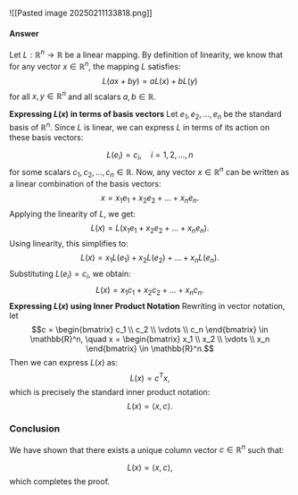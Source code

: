 ![[Pasted image 20250211133818.png]]
#### Answer
Let $L: \mathbb{R}^n \to \mathbb{R}$ be a linear mapping. By definition of linearity, we know that for any vector $x \in \mathbb{R}^n$, the mapping $L$ satisfies:
$$L(a x + b y) = a L(x) + b L(y)$$
for all $x, y \in \mathbb{R}^n$ and all scalars $a, b \in \mathbb{R}$.

**Expressing $L(x)$ in terms of basis vectors**
Let $e_1, e_2, \dots, e_n$ be the standard basis of $\mathbb{R}^n$. Since $L$ is linear, we can express $L$ in terms of its action on these basis vectors:

$$L(e_i) = c_i, \quad i = 1, 2, \dots, n$$
for some scalars $c_1, c_2, \dots, c_n \in \mathbb{R}$.
Now, any vector $x \in \mathbb{R}^n$ can be written as a linear combination of the basis vectors:
$$x = x_1 e_1 + x_2 e_2 + \dots + x_n e_n.$$
Applying the linearity of $L$, we get:
$$L(x) = L(x_1 e_1 + x_2 e_2 + \dots + x_n e_n).$$
Using linearity, this simplifies to:
$$L(x) = x_1 L(e_1) + x_2 L(e_2) + \dots + x_n L(e_n).$$
Substituting $L(e_i) = c_i$, we obtain:
$$L(x) = x_1 c_1 + x_2 c_2 + \dots + x_n c_n.$$
 **Expressing  $L(x)$ using Inner Product Notation**
Rewriting in vector notation, let 
$$c = \begin{bmatrix} c_1 \\ c_2 \\ \vdots \\ c_n \end{bmatrix} \in \mathbb{R}^n, \quad x = \begin{bmatrix} x_1 \\ x_2 \\ \vdots \\ x_n \end{bmatrix} \in \mathbb{R}^n.$$
Then we can express $L(x)$ as:
$$L(x) = c^T x,$$
which is precisely the standard inner product notation:
$$L(x) = \langle x, c \rangle.$$
### Conclusion
We have shown that there exists a unique column vector $c \in \mathbb{R}^n$ such that:

$$L(x) = \langle x, c \rangle,$$
which completes the proof.
